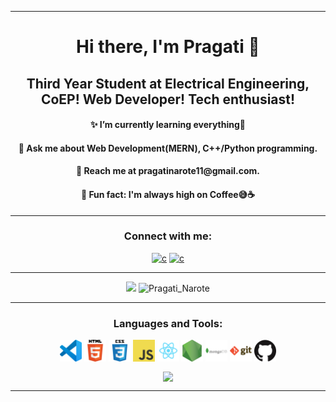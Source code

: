 <hr/>
<h1 align="center">Hi there, I'm Pragati 👋</h1>
<h2 align="center">Third Year Student at Electrical Engineering, CoEP! Web Developer! Tech enthusiast!</h2>
    <h4 align="center">✨ I’m currently learning everything🤣</h4>
    <h4 align="center">📌 Ask me about Web Development(MERN), C++/Python programming.</h4>
    <h4 align="center">📩 Reach me at pragatinarote11@gmail.com.</h4>
    <h4 align="center">🤗 Fun fact: I'm always high on Coffee😅☕ </h4>
<hr/>

<h3 align="center">Connect with me:</h3>
<p align="center">
  <a href="https://www.linkedin.com/in/pragatinarote/" target="_blank" rel="noreferrer"> <img src="https://img.shields.io/badge/Linked_In-0077B5?style=for-the-badge&logo=LinkedIn&logoColor=white" alt="c"/></a>
<a href="mailto:pragatinarote11@gmail.com" target="_blank" rel="noreferrer"> <img src="https://img.shields.io/badge/Gmail-D14836?style=for-the-badge&logo=Gmail&logoColor=white" alt="c"/></a>
</p>
<hr/>
<p align="center">
<img src="https://github-readme-stats.vercel.app/api?username=Pragati1109&show_icons=true&theme=dark&count_private=true" alt=" "/>
<img  src="https://github-readme-streak-stats.herokuapp.com/?user=Pragati1109&theme=dark" alt="Pragati_Narote" />
 </p>
<hr/>
<h3 align="center">Languages and Tools:</h3>
<p align="center">
<img align="center" alt="Visual Studio Code" width="35px" src="https://raw.githubusercontent.com/github/explore/80688e429a7d4ef2fca1e82350fe8e3517d3494d/topics/visual-studio-code/visual-studio-code.png" />
<img align="center" alt="HTML5" width="35px" src="https://raw.githubusercontent.com/github/explore/80688e429a7d4ef2fca1e82350fe8e3517d3494d/topics/html/html.png" />
<img align="center" alt="CSS3" width="35px" src="https://raw.githubusercontent.com/github/explore/80688e429a7d4ef2fca1e82350fe8e3517d3494d/topics/css/css.png" />
<img align="center" alt="JavaScript" width="35px" src="https://raw.githubusercontent.com/github/explore/80688e429a7d4ef2fca1e82350fe8e3517d3494d/topics/javascript/javascript.png" />
<img align="center" alt="React" width="35px" src="https://raw.githubusercontent.com/github/explore/80688e429a7d4ef2fca1e82350fe8e3517d3494d/topics/react/react.png" />
<img align="center" alt="Node.js" width="35px" src="https://raw.githubusercontent.com/github/explore/80688e429a7d4ef2fca1e82350fe8e3517d3494d/topics/nodejs/nodejs.png" />
<img align="center" alt="MongoDB" width="35px" src="https://raw.githubusercontent.com/github/explore/80688e429a7d4ef2fca1e82350fe8e3517d3494d/topics/mongodb/mongodb.png" />
<img align="center" alt="Git" width="35px" src="https://raw.githubusercontent.com/github/explore/80688e429a7d4ef2fca1e82350fe8e3517d3494d/topics/git/git.png" />
<img align="center" alt="GitHub" width="35px" src="https://raw.githubusercontent.com/github/explore/78df643247d429f6cc873026c0622819ad797942/topics/github/github.png" />
</p>
<p align="center">
<img align="center" src="https://github-readme-stats.vercel.app/api/top-langs/?username=Pragati1109&layout=compact" alt=" "/>
 </p>
<hr/>
